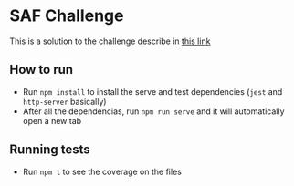 # SAF Challenge

This is a solution to the challenge describe in [this link](https://gist.github.com/safplatform/792314da6b54346594432f30d5868f36)

## How to run
- Run `npm install` to install the serve and test dependencies (`jest` and `http-server` basically)
- After all the dependencias, run `npm run serve` and it will automatically open a new tab

## Running tests
- Run `npm t` to see the coverage on the files
